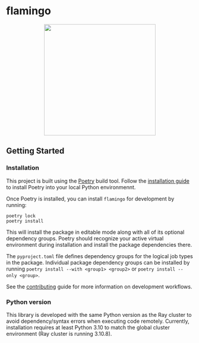# flamingo

<p align="center">
    <img src="https://github.com/mozilla-ai/flamingo/blob/main/assets/flamingo.png" width="300">
</p>

## Getting Started

### Installation

This project is built using the [Poetry](https://python-poetry.org/docs/) build tool.
Follow the [installation guide](https://python-poetry.org/docs/#installation)
to install Poetry into your local Python environmennt.

Once Poetry is installed, you can install `flamingo` for development by running:

```
poetry lock
poetry install
```

This will install the package in editable mode along with all of its optional dependency groups.
Poetry should recognize your active virtual environment during installation
and install the package dependencies there.

The `pyproject.toml` file defines dependency groups for the logical job types in the package.
Individual package dependency groups can be installed by running 
`poetry install --with <group1> <group2>` or `poetry install --only <group>`.

See the [contributing](CONTRIBUTING.md) guide for more information on development workflows.

### Python version

This library is developed with the same Python version as the Ray cluster
to avoid dependency/syntax errors when executing code remotely.
Currently, installation requires at least Python 3.10 to match the global
cluster environment (Ray cluster is running 3.10.8).
